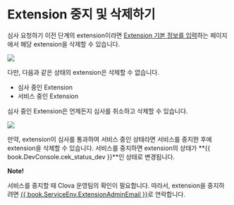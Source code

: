 # Extension 중지 및 삭제하기

심사 요청하기 이전 단계의 extension이라면 [Extension 기본 정보를 입력](/DevConsole/Guides/CEK/Register_Extension.md#InputExtensionInfo)하는 페이지에서 해당 extension을 삭제할 수 있습니다.

![](/DevConsole/Resources/Images/DevConsole-Remove_Extension.png)

다만, 다음과 같은 상태의 extension은 삭제할 수 없습니다.

* 심사 중인 Extension
* 서비스 중인 Extension

심사 중인 Extension은 언제든지 심사를 취소하고 삭제할 수 있습니다.

![](/DevConsole/Resources/Images/DevConsole-Cancel_Submission.png)

만약, extension이 심사를 통과하여 서비스 중인 상태라면 서비스를 중지한 후에 extension을 삭제할 수 있습니다. 서비스를 중지하면 extension의 상태가 **{{ book.DevConsole.cek_status_dev }}**인 상태로 변경됩니다.

<div class="note">
  <p><strong>Note!</strong></p>
  <p>서비스를 중지할 때 Clova 운영팀의 확인이 필요합니다. 따라서, extension을 중지하려면 <a href="mailto:{{ book.ServiceEnv.ExtensionAdminEmail }}">{{ book.ServiceEnv.ExtensionAdminEmail }}</a>로 연락합니다.</p>
</div>
